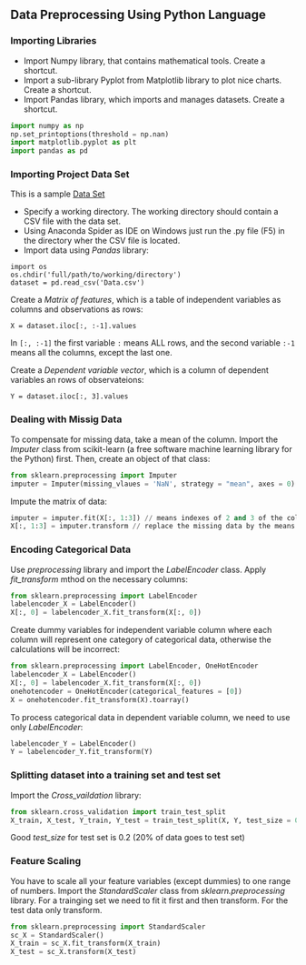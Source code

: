## Data Preprocessing Using Python Language

### Importing Libraries
- Import Numpy library, that contains mathematical tools. Create a shortcut.
- Import a sub-library Pyplot from Matplotlib library to plot nice charts. Create a shortcut.
- Import Pandas library, which imports and manages datasets. Create a shortcut.
```python
import numpy as np
np.set_printoptions(threshold = np.nan)
import matplotlib.pyplot as plt
import pandas as pd
```
### Importing Project Data Set
This is a sample [Data Set](https://github.com/vgorbic1/data-science/edit/master/Machine%20Learning/Data.csv)

- Specify a working directory. The working directory should contain a CSV file with the data set.
- Using Anaconda Spider as IDE on Windows just run the .py file (F5) in the directory wher the CSV file is located.
- Import data using *Pandas* library:
```
import os
os.chdir('full/path/to/working/directory')
dataset = pd.read_csv('Data.csv')
```
Create  a *Matrix of features*, which is a table of independent variables as columns and observations as rows:
```
X = dataset.iloc[:, :-1].values
```
In `[:, :-1]` the first variable `:` means ALL rows, and the second variable `:-1` means all the columns, except the last one.

Create a *Dependent variable vector*, which is a column of dependent variables an rows of observateions:
```
Y = dataset.iloc[:, 3].values
```
### Dealing with Missig Data
To compensate for missing data, take a mean of the column. Import the *Imputer* class from scikit-learn (a free software machine learning library for the Python) first. Then, create an object of that class:
```python
from sklearn.preprocessing import Imputer
imputer = Imputer(missing_vlaues = 'NaN', strategy = "mean", axes = 0)
```
Impute the matrix of data:
```python
imputer = imputer.fit(X[:, 1:3]) // means indexes of 2 and 3 of the columns
X[:, 1:3] = imputer.transform // replace the missing data by the means (average) of the columns
```
### Encoding Categorical Data
Use *preprocessing* library and import the *LabelEncoder* class. Apply *fit_transform* mthod on the necessary columns:
```python
from sklearn.preprocessing import LabelEncoder
labelencoder_X = LabelEncoder()
X[:, 0] = labelencoder_X.fit_transform(X[:, 0])
```
Create dummy variables for independent variable column where each column will represent one category of categorical data, otherwise the calculations will be incorrect:
```python
from sklearn.preprocessing import LabelEncoder, OneHotEncoder
labelencoder_X = LabelEncoder()
X[:, 0] = labelencoder_X.fit_transform(X[:, 0])
onehotencoder = OneHotEncoder(categorical_features = [0])
X = onehotencoder.fit_transform(X).toarray()
```
To process categorical data in dependent variable column, we need to use only *LabelEncoder*:
```python
labelencoder_Y = LabelEncoder()
Y = labelencoder_Y.fit_transform(Y)
```
### Splitting dataset into a training set and test set
Import the *Cross_vaildation* library:
```python
from sklearn.cross_validation import train_test_split
X_train, X_test, Y_train, Y_test = train_test_split(X, Y, test_size = 0.2, random_state = 0)
```
Good *test_size* for test set is 0.2 (20% of data goes to test set)

### Feature Scaling
You have to scale all your feature variables (except dummies) to one range of numbers. Import the *StandardScaler* class from *sklearn.preprocessing* library. For a trainging set we need to fit it first and then transform. For the test data only transform.
```python
from sklearn.preprocessing import StandardScaler
sc_X = StandardScaler()
X_train = sc_X.fit_transform(X_train)
X_test = sc_X.transform(X_test)
```

